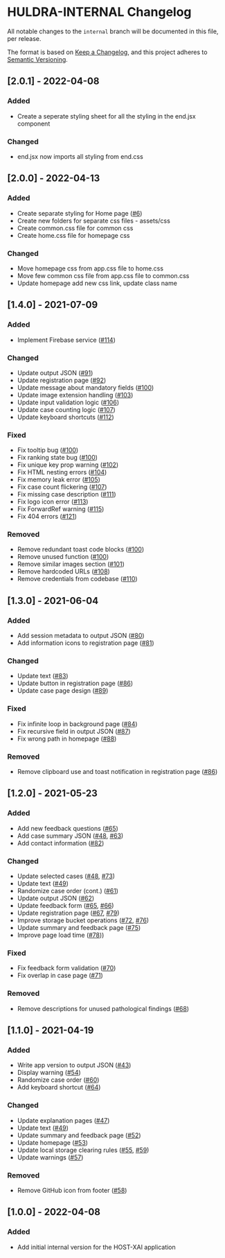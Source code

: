 # HULDRA-INTERNAL Changelog

All notable changes to the `internal` branch will be documented in this file, per release.

The format is based on [Keep a Changelog](https://keepachangelog.com/en/1.0.0/),
and this project adheres to [Semantic Versioning](https://semver.org/spec/v2.0.0.html).

## [2.0.1] - 2022-04-08
### Added

- Create a seperate styling sheet for all the styling in the end.jsx component

### Changed

- end.jsx now imports all styling from end.css

## [2.0.0] - 2022-04-13

### Added

- Create separate styling for Home page ([#6](https://github.com/simulamet-host/huldra-internal/issues/6))
- Create new folders for separate css files - assets/css
- Create common.css file for common css
- Create home.css file for homepage css

### Changed
- Move homepage css from app.css file to home.css
- Move few common css file from app.css file to common.css
- Update homepage add new css link, update class name

## [1.4.0] - 2021-07-09

### Added

- Implement Firebase service ([#114](https://github.com/malekhammou/host-xai/issues/114))

### Changed

- Update output JSON ([#91](https://github.com/malekhammou/host-xai/issues/91))
- Update registration page ([#92](https://github.com/malekhammou/host-xai/issues/92))
- Update message about mandatory fields ([#100](https://github.com/malekhammou/host-xai/issues/100))
- Update image extension handling ([#103](https://github.com/malekhammou/host-xai/issues/103))
- Update input validation logic ([#106](https://github.com/malekhammou/host-xai/issues/106))
- Update case counting logic ([#107](https://github.com/malekhammou/host-xai/issues/107))
- Update keyboard shortcuts ([#112](https://github.com/malekhammou/host-xai/issues/112))

### Fixed

- Fix tooltip bug ([#100](https://github.com/malekhammou/host-xai/issues/100))
- Fix ranking state bug ([#100](https://github.com/malekhammou/host-xai/issues/100))
- Fix unique key prop warning ([#102](https://github.com/malekhammou/host-xai/issues/102))
- Fix HTML nesting errors ([#104](https://github.com/malekhammou/host-xai/issues/104))
- Fix memory leak error ([#105](https://github.com/malekhammou/host-xai/issues/105))
- Fix case count flickering ([#107](https://github.com/malekhammou/host-xai/issues/107))
- Fix missing case description ([#111](https://github.com/malekhammou/host-xai/issues/111))
- Fix logo icon error ([#113](https://github.com/malekhammou/host-xai/issues/113))
- Fix ForwardRef warning ([#115](https://github.com/malekhammou/host-xai/issues/115))
- Fix 404 errors ([#121](https://github.com/malekhammou/host-xai/issues/121))

### Removed

- Remove redundant toast code blocks ([#100](https://github.com/malekhammou/host-xai/issues/100))
- Remove unused function ([#100](https://github.com/malekhammou/host-xai/issues/100))
- Remove similar images section ([#101](https://github.com/malekhammou/host-xai/issues/101))
- Remove hardcoded URLs ([#108](https://github.com/malekhammou/host-xai/issues/108))
- Remove credentials from codebase ([#110](https://github.com/malekhammou/host-xai/issues/110))

## [1.3.0] - 2021-06-04

### Added

- Add session metadata to output JSON ([#80](https://github.com/malekhammou/host-xai/issues/80))
- Add information icons to registration page ([#81](https://github.com/malekhammou/host-xai/issues/81))

### Changed

- Update text ([#83](https://github.com/malekhammou/host-xai/issues/83))
- Update button in registration page ([#86](https://github.com/malekhammou/host-xai/issues/86))
- Update case page design ([#89](https://github.com/malekhammou/host-xai/issues/89))

### Fixed

- Fix infinite loop in background page ([#84](https://github.com/malekhammou/host-xai/issues/84))
- Fix recursive field in output JSON ([#87](https://github.com/malekhammou/host-xai/issues/87))
- Fix wrong path in homepage ([#88](https://github.com/malekhammou/host-xai/issues/88))

### Removed

- Remove clipboard use and toast notification in registration page ([#86](https://github.com/malekhammou/host-xai/issues/86))

## [1.2.0] - 2021-05-23

### Added

- Add new feedback questions ([#65](https://github.com/malekhammou/host-xai/issues/65))
- Add case summary JSON ([#48](https://github.com/malekhammou/host-xai/issues/48), [#63](https://github.com/malekhammou/host-xai/issues/63))
- Add contact information ([#82](https://github.com/malekhammou/host-xai/issues/82))

### Changed

- Update selected cases ([#48](https://github.com/malekhammou/host-xai/issues/48), [#73](https://github.com/malekhammou/host-xai/issues/73))
- Update text ([#49](https://github.com/malekhammou/host-xai/issues/49))
- Randomize case order (cont.) ([#61](https://github.com/malekhammou/host-xai/issues/61))
- Update output JSON ([#62](https://github.com/malekhammou/host-xai/issues/62))
- Update feedback form ([#65](https://github.com/malekhammou/host-xai/issues/65), [#66](https://github.com/malekhammou/host-xai/issues/66))
- Update registration page ([#67](https://github.com/malekhammou/host-xai/issues/67), [#79](https://github.com/malekhammou/host-xai/issues/79))
- Improve storage bucket operations ([#72](https://github.com/malekhammou/host-xai/issues/72), [#76](https://github.com/malekhammou/host-xai/issues/76))
- Update summary and feedback page ([#75](https://github.com/malekhammou/host-xai/issues/75))
- Improve page load time ([#78](https://github.com/malekhammou/host-xai/issues/78)))

### Fixed

- Fix feedback form validation ([#70](https://github.com/malekhammou/host-xai/issues/70))
- Fix overlap in case page ([#71](https://github.com/malekhammou/host-xai/issues/71))

### Removed

- Remove descriptions for unused pathological findings ([#68](https://github.com/malekhammou/host-xai/issues/68))

## [1.1.0] - 2021-04-19

### Added

- Write app version to output JSON ([#43](https://github.com/malekhammou/host-xai/issues/43))
- Display warning ([#54](https://github.com/malekhammou/host-xai/issues/54))
- Randomize case order ([#60](https://github.com/malekhammou/host-xai/issues/60))
- Add keyboard shortcut ([#64](https://github.com/malekhammou/host-xai/issues/64))

### Changed

- Update explanation pages ([#47](https://github.com/malekhammou/host-xai/issues/47))
- Update text ([#49](https://github.com/malekhammou/host-xai/issues/49))
- Update summary and feedback page ([#52](https://github.com/malekhammou/host-xai/issues/52))
- Update homepage ([#53](https://github.com/malekhammou/host-xai/issues/53))
- Update local storage clearing rules ([#55](https://github.com/malekhammou/host-xai/issues/55), [#59](https://github.com/malekhammou/host-xai/issues/59))
- Update warnings ([#57](https://github.com/malekhammou/host-xai/issues/57))

### Removed

- Remove GitHub icon from footer ([#58](https://github.com/malekhammou/host-xai/issues/58))

## [1.0.0] - 2022-04-08

### Added

- Add initial internal version for the HOST-XAI application